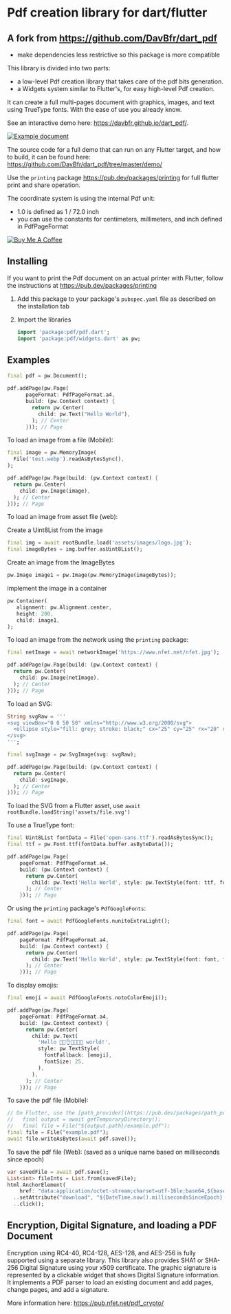 # Pdf creation library for dart/flutter

## A fork from https://github.com/DavBfr/dart_pdf

* make dependencies less restrictive so this package is more compatible



This library is divided into two parts:

- a low-level Pdf creation library that takes care of the pdf bits generation.
- a Widgets system similar to Flutter's, for easy high-level Pdf creation.

It can create a full multi-pages document with graphics,
images, and text using TrueType fonts. With the ease of use you already know.

See an interactive demo here: <https://davbfr.github.io/dart_pdf/>.

<a href="https://davbfr.github.io/dart_pdf/">
<img alt="Example document" src="https://raw.githubusercontent.com/DavBfr/dart_pdf/master/pdf/example.jpg">
</a>

The source code for a full demo that can run on any Flutter target, and how to build,
it can be found here:
<https://github.com/DavBfr/dart_pdf/tree/master/demo/>

Use the `printing` package <https://pub.dev/packages/printing>
for full flutter print and share operation.

The coordinate system is using the internal Pdf unit:

- 1.0 is defined as 1 / 72.0 inch
- you can use the constants for centimeters, millimeters, and inch defined in PdfPageFormat

[![Buy Me A Coffee](https://bmc-cdn.nyc3.digitaloceanspaces.com/BMC-button-images/custom_images/orange_img.png "Buy Me A Coffee")](https://www.buymeacoffee.com/JORBmbw9h "Buy Me A Coffee")

## Installing

If you want to print the Pdf document on an actual printer with Flutter,
follow the instructions at <https://pub.dev/packages/printing>

1. Add this package to your package's `pubspec.yaml` file as described
   on the installation tab

2. Import the libraries

   ```dart
   import 'package:pdf/pdf.dart';
   import 'package:pdf/widgets.dart' as pw;
   ```

## Examples

```dart
final pdf = pw.Document();

pdf.addPage(pw.Page(
      pageFormat: PdfPageFormat.a4,
      build: (pw.Context context) {
        return pw.Center(
          child: pw.Text("Hello World"),
        ); // Center
      })); // Page
```

To load an image from a file (Mobile):

```dart
final image = pw.MemoryImage(
  File('test.webp').readAsBytesSync(),
);

pdf.addPage(pw.Page(build: (pw.Context context) {
  return pw.Center(
    child: pw.Image(image),
  ); // Center
})); // Page
```

To load an image from asset file (web):

Create a Uint8List from the image

```dart
final img = await rootBundle.load('assets/images/logo.jpg');
final imageBytes = img.buffer.asUint8List();
```

Create an image from the ImageBytes

```dart
pw.Image image1 = pw.Image(pw.MemoryImage(imageBytes));
```

implement the image in a container

```dart
pw.Container(
   alignment: pw.Alignment.center,
   height: 200,
   child: image1,
);
```

To load an image from the network using the `printing` package:

```dart
final netImage = await networkImage('https://www.nfet.net/nfet.jpg');

pdf.addPage(pw.Page(build: (pw.Context context) {
  return pw.Center(
    child: pw.Image(netImage),
  ); // Center
})); // Page
```

To load an SVG:

```dart
String svgRaw = '''
<svg viewBox="0 0 50 50" xmlns="http://www.w3.org/2000/svg">
  <ellipse style="fill: grey; stroke: black;" cx="25" cy="25" rx="20" ry="20"></ellipse>
</svg>
''';

final svgImage = pw.SvgImage(svg: svgRaw);

pdf.addPage(pw.Page(build: (pw.Context context) {
  return pw.Center(
    child: svgImage,
  ); // Center
})); // Page
```

To load the SVG from a Flutter asset, use `await rootBundle.loadString('assets/file.svg')`

To use a TrueType font:

```dart
final Uint8List fontData = File('open-sans.ttf').readAsBytesSync();
final ttf = pw.Font.ttf(fontData.buffer.asByteData());

pdf.addPage(pw.Page(
    pageFormat: PdfPageFormat.a4,
    build: (pw.Context context) {
      return pw.Center(
        child: pw.Text('Hello World', style: pw.TextStyle(font: ttf, fontSize: 40)),
      ); // Center
    })); // Page
```

Or using the `printing` package's `PdfGoogleFonts`:

```dart
final font = await PdfGoogleFonts.nunitoExtraLight();

pdf.addPage(pw.Page(
    pageFormat: PdfPageFormat.a4,
    build: (pw.Context context) {
      return pw.Center(
        child: pw.Text('Hello World', style: pw.TextStyle(font: font, fontSize: 40)),
      ); // Center
    })); // Page
```

To display emojis:

```dart
final emoji = await PdfGoogleFonts.notoColorEmoji();

pdf.addPage(pw.Page(
    pageFormat: PdfPageFormat.a4,
    build: (pw.Context context) {
      return pw.Center(
        child: pw.Text(
          'Hello 🐒💁👌🎍😍🦊👨 world!',
          style: pw.TextStyle(
            fontFallback: [emoji],
            fontSize: 25,
          ),
        ),
      ); // Center
    })); // Page
```

To save the pdf file (Mobile):

```dart
// On Flutter, use the [path_provider](https://pub.dev/packages/path_provider) library:
//   final output = await getTemporaryDirectory();
//   final file = File("${output.path}/example.pdf");
final file = File("example.pdf");
await file.writeAsBytes(await pdf.save());
```

To save the pdf file (Web):
(saved as a unique name based on milliseconds since epoch)

```dart
var savedFile = await pdf.save();
List<int> fileInts = List.from(savedFile);
html.AnchorElement(
    href: "data:application/octet-stream;charset=utf-16le;base64,${base64.encode(fileInts)}")
  ..setAttribute("download", "${DateTime.now().millisecondsSinceEpoch}.pdf")
  ..click();
```

## Encryption, Digital Signature, and loading a PDF Document

Encryption using RC4-40, RC4-128, AES-128, and AES-256 is fully supported using a separate library.
This library also provides SHA1 or SHA-256 Digital Signature using your x509 certificate. The graphic signature is represented by a clickable widget that shows Digital Signature information.
It implements a PDF parser to load an existing document and add pages, change pages, and add a signature.

More information here: <https://pub.nfet.net/pdf_crypto/>
